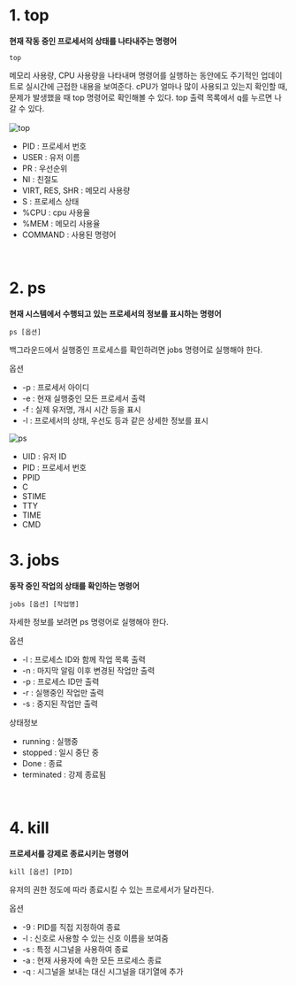 # 1. top
__현재 작동 중인 프로세서의 상태를 나타내주는 명령어__

```
top
```

메모리 사용량, CPU 사용량을 나타내며 명령어를 실행하는 동안에도 주기적인 업데이트로 실시간에 근접한 내용을 보여준다. cPU가 얼마나 많이 사용되고 있는지 확인할 때, 문제가 발생했을 때 top 명령어로 확인해볼 수 있다. top 출력 목록에서 q를 누르면 나갈 수 있다.
<br><br>
![top](https://github.com/Ji1WonKim/OpenSourceSW/assets/121932946/15bcf4e2-1ce1-4e4d-8e57-56ebd51f262e)

- PID : 프로세서 번호
- USER : 유저 이름
- PR : 우선순위
- NI : 친절도
- VIRT, RES, SHR : 메모리 사용량
- S : 프로세스 상태
- %CPU : cpu 사용율
- %MEM : 메모리 사용율
- COMMAND : 사용된 명령어
<br>

# 2. ps

__현재 시스템에서 수행되고 있는 프로세서의 정보를 표시하는 명령어__

```
ps [옵션]
```

백그라운드에서 실행중인 프로세스를 확인하려면 jobs 명령어로 실행해야 한다.

옵션
- -p : 프로세서 아이디
- -e : 현재 실행중인 모든 프로세서 출력
- -f : 실제 유저명, 개시 시간 등을 표시
- -l : 프로세서의 상태, 우선도 등과 같은 상세한 정보를 표시



![ps](https://github.com/Ji1WonKim/OpenSourceSW/assets/121932946/d01f5350-be92-4a67-8d75-8b840af33efa)

- UID : 유저 ID
- PID : 프로세서 번호
- PPID
- C
- STIME
- TTY
- TIME
- CMD

# 3. jobs
__동작 중인 작업의 상태를 확인하는 명령어__
```
jobs [옵션] [작업명]
```

자세한 정보를 보려면 ps 명령어로 실행해야 한다.


옵션
- -l : 프로세스 ID와 함께 작업 목록 출력
- -n : 마지막 알림 이후 변경된 작업만 출력
- -p : 프로세스 ID만 출력
- -r : 실행중인 작업만 출력
- -s : 중지된 작업만 출력


상태정보 
- running : 실행중
- stopped : 일시 중단 중
- Done : 종료
- terminated : 강제 종료됨
<br>

# 4. kill
__프로세서를 강제로 종료시키는 명령어__

```
kill [옵션] [PID]
```

유저의 권한 정도에 따라 종료시킬 수 있는 프로세서가 달라진다.

옵션
- -9 : PID를 직접 지정하여 종료
- -l : 신호로 사용할 수 있는 신호 이름을 보여줌
- -s <signal> : 특정 시그널을 사용하여 종료
- -a : 현재 사용자에 속한 모든 프로세스 종료
- -q : 시그널을 보내는 대신 시그널을 대기열에 추가
